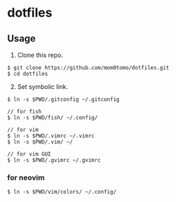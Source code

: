 # dotfiles

## Usage
1. Clone this repo.
```
$ git clone https://github.com/mom0tomo/dotfiles.git
$ cd dotfiles
```

2. Set symbolic link.
```
$ ln -s $PWD/.gitconfig ~/.gitconfig

// for fish
$ ln -s $PWD/fish/ ~/.config/

// for vim
$ ln -s $PWD/.vimrc ~/.vimrc
$ ln -s $PWD/.vim/ ~/

// for vim GUI 
$ ln -s $PWD/.gvimrc ~/.gvimrc
```

### for neovim
```
$ ln -s $PWD/vim/colors/ ~/.config/
```
